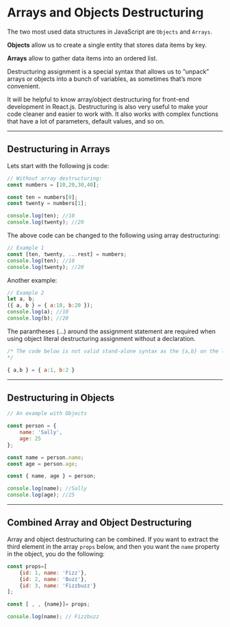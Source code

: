 
Arrays and Objects Destructuring
=====
The two most used data structures in JavaScript are `Objects` and `Arrays`.

**Objects** allow us to create a single entity that stores data items by key.

**Arrays** allow to gather data items into an ordered list.

Destructuring assignment is a special syntax that allows us to “unpack” arrays or objects into a bunch of variables, as sometimes that’s more convenient. 

It will be helpful to know array/object destructuring for front-end development in React.js. Destructuring is also very useful to make your code cleaner and easier to work with. It also works with complex functions that have a lot of parameters, default values, and so on.

---

## Destructuring in Arrays

Lets start with the following js code:
```js
// Without array destructuring:
const numbers = [10,20,30,40];

const ten = numbers[0];
const twenty = numbers[1];

console.log(ten); //10
console.log(twenty); //20
```

The above code can be changed to the following using array destructuring:

```js
// Example 1
const [ten, twenty, ...rest] = numbers;
console.log(ten); //10
console.log(twenty); //20
```

Another example:
```js
// Example 2
let a, b;
({ a, b } = { a:10, b:20 });
console.log(a); //10
console.log(b); //20

```
The parantheses (...) around the assignment statement are required when using object literal destructuring assignment without a declaration.

```js
/* The code below is not valid stand-alone syntax as the {a,b} on the left-hand side is considered  a block and not an object literal.
*/

{ a,b } = { a:1, b:2 }
```

---
## Destructuring in Objects

```js
// An example with Objects

const person = {
    name: 'Sally',
    age: 25
};

const name = person.name;
const age = person.age;

const { name, age } = person;

console.log(name); //Sally
console.log(age); //25
```

----
## Combined Array and Object Destructuring

Array and object destructuring can be combined. If you want to extract the third element in the array `props` below, and then you want the `name` property in the object, you do the following:

```js
const props=[
    {id: 1, name: 'Fizz'},
    {id: 2, name: 'Buzz'},
    {id: 3, name: 'Fizzbuzz'}
];

const [ , , {name}]= props;

console.log(name); // Fizzbuzz
```


